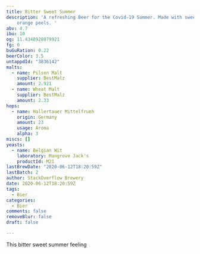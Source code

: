 ```yaml
---
title: Bitter Sweet Summer
description: 'A refreshing Beer for the Covid-19 Summer. Made with sweet and bitter
    orange peels. '
abv: 4.7
ibu: 10
og: 11.4348928079921
fg: 0
buGuRation: 0.22
beerColor: 3.5
untappdId: "3836142"
malts:
  - name: Pilsen Malt
    supplier: BestMalz
    amount: 2.921
  - name: Wheat Malt
    supplier: BestMalz
    amount: 2.33
hops:
  - name: Hallertauer Mittelfrueh
    origin: Germany
    amount: 23
    usage: Aroma
    alpha: 3
miscs: []
yeasts:
  - name: Belgian Wit
    laboratory: Mangrove Jack's
    productId: M21
lastBrewDate: "2020-06-12T18:20:59Z"
lastBatch: 2
author: StackOverflow Brewery
date: 2020-06-12T18:20:59Z
tags:
  - Bier
categories:
  - Bier
comments: false
removeBlur: false
draft: false

---
```

This bitter sweet summer feeling